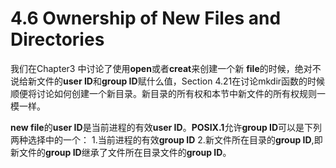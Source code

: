 # 4.6 Ownership of New Files and Directories

我们在Chapter3 中讨论了使用**open**或者**creat**来创建一个新 **file**的时候，绝对不说给新文件的**user ID**和**group ID**赋什么值，Section 4.21在讨论mkdir函数的时候顺便将讨论如何创建一个新目录。新目录的所有权和本节中新文件的所有权规则一模一样。

**new file**的**user ID**是当前进程的有效**user ID**。**POSIX.1**允许**group ID**可以是下列两种选择中的一个：
1.当前进程的有效**group ID**
2.新文件所在目录的**group ID**,即新文件的**group ID**继承了文件所在目录文件的**group ID**。

